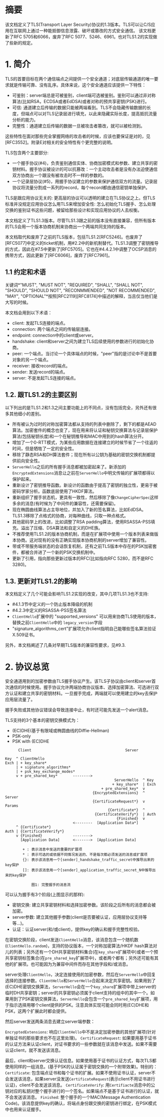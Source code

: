 # 摘要
该文档定义了TLS(Transport Layer Security)协议的1.3版本。TLS可以让C/S应用在互联网上通过一种能抵御信息泄露、破坏或篡改的方式安全通信。
该文档更新了RFC 5705和6066，废弃了RFC 5077、5246、6961。也对TLS1.2的实现做了些新的规定。

# 1. 简介
TLS的首要目标在两个通信端点之间提供一个安全通道；对底层传输通道的唯一要求就是传输可靠、没有乱序。具体来说，这个安全通道应该提供一下特性：
- 可鉴别：server端总是可被鉴别，client端可选被鉴别。鉴别可以通过非对称算法(比如RSA，ECDSA或者EdDSA)或者对称的预共享密钥(PSK)进行。
- 可信: 通道建立后传输的数据只能被两端看到。TLS不会隐藏传输数据的长度，但端点可以对TLS记录层进行填充，以此来隐藏实际长度，提高抵抗流量分析的能力。
- 完整性：通道建立后传输的数据一旦被攻击者篡改，就可以被检测到。

这些特性在面对那些完全掌握网络的攻击者的时候，应该也要保证是对的，见[RFC3552]。附录E对相关的安全特性有个更完整的说明。

TLS包含两个主要部分:
- 一个握手协议(#4)，负责鉴别通信实体、协商加密模式和参数、建立共享的密钥材料。握手协议被设计的可以抗篡改：一个主动攻击者是没有办法迫使通信双方协商出一个跟没有被攻击时不一样的参数的。
- 一个记录层协议(#5)，用握手协议建立的参数来保护通信双方的流量。记录层协议将流量分割成一系列的record，每个record都由通信密钥单独保护。

TLS是跟应用协议无关的: 更高层的协议可以透明的建立在TLS协议之上。但TLS标准并没规定应用协议怎么用TLS来增加安全性: 怎么初始化TLS握手、怎么处理交换的鉴别证书这些问题，被留给那些设计和实现应用协议的人去权衡。

本文档定义了TLS1.3版本。尽管TLS1.3跟之前的版本没有直接兼容，但所有版本的TLS会用一个版本协商机制来协商出一个两端共同支持的版本。

本文档取代和废弃了之前的TLS版本，包括TLS1.2[RFC5246]。也废弃了[RFC5077]中定义的ticket机制，用#2.2中的新机制替代。TLS1.3调整了密钥推导的方式，因此在#7.5中更新了[RFC5705]。它也在#4.4.2.1中调整了OCSP消息的携带方式，因此更新了[RFC6066]，废弃了[RFC7961]。

## 1.1 约定和术语
关键词*"MUST", "MUST NOT", "REQUIRED", "SHALL", "SHALL NOT", "SHOULD", "SHOULD NOT", "RECONMMENDED", "NOT RECOMMENDED", "MAY", "OPTIONAL"*按照[RFC2119][RFC8174]中描述的解释，当且仅当他们是大写的时候。

本文档会用到以下术语：
- client: 发起TLS连接的端点。
- connection: 两个端点之间的传输层连接。
- endpoint: connection中的client或server。
- handshake: client和server之间为建立TLS后续使用的参数进行的初始化协商。
- peer: 一个端点。当讨论一个具体端点的时候，"peer"指的是讨论中不是首要对象的另一个端点。
- receiver: 接收record的端点。
- sender: 发送record的端点。
- server: 不是发起TLS连接的端点。

## 1.2. 跟TLS1.2的主要区别
以下列出的是TLS1.2和1.3之间主要功能上的不同点，没有包括完全，另外还有很多其他细小的差别。
- 所有被认为过时的对称加密算法都从支持的列表中删除了，剩下的都是AEAD算法。加密套件的概念也变了，现在用来将认证和秘钥交换算法与记录层保护算法(包括秘钥长度)和一个在秘钥推导和MAC中用到的hash算法分开。
- 增加了一个0-RTT模式，为某些应用数据在连接建立的时候节省了一个往返的时间，但是牺牲了一定的安全性。
- 移除了静态RSA和DH算法套件；现在所有以公钥为基础的密钥交换机制都提供前向安全性。
- `ServerHello`之后的所有握手消息都被加密起来了。新添加的`EncryptedExtensions`消息让之前在`ServerHello`中明文传输的扩展项都得以保护起来。
- 重新设计了密钥推导函数。新设计的函数由于提高了密钥的独立性，更易于被密码学家分析。函数底层使用了HKDF算法。
- 重新组织了握手状态机，更具有一致性，然后移除了像`ChangeCipherSpec`这样多余的消息(有时候为了中间件的兼容性，还需要保留)。
- 现在椭圆曲线算法占主导地位，并加入了新的签名算法，比如EdDSA。TLS1.3移除了点格式的协商，对每种曲线，只取一种点格式。
- 其他密码学上的改进，比如调整了RSA padding算法，使用RSASSA-PSS填充。溢出了压缩、DSA算法和自定义的DHE族。
- 不推荐使用TLS1.2的版本协商机制，而是在扩展项中使用一个版本列表来做版本协商。这对现有的没有正确实现版本协商机制的server增加了兼容性。
- 带或不带服务端状态的会话恢复机制，还有之前TLS版本中存在的PSK加密套件，都被合并进了一个新的PSK交换机制中。
- 更新了引用，指向那些更新过版本的RFC(比如指向RFC 5280，而不是RFC 3280)。

## 1.3. 更新对TLS1.2的影响
本文档定义了几个可能会影响TLS1.2实现的改变，其中几项TLS1.3也不支持:
- #4.1.3节中定义的一个防止版本降级的机制
- #4.2.3中定义的RSASSA-PSS签名算法
- `ClientHello`扩展中的 "supported_versions" 可以用来协商TLS使用的版本，替换之前`ClientHello`中的 `legacy_version`字段
- "signature_algorithms_cert"扩展项允许client指明自己能哪些签名算法验证X.509证书。

另外，本文档阐述了几条对早期TLS版本的兼容性要求，见#9.3.

# 2. 协议总览
安全通道用到的加密参数由TLS握手协议产生。该TLS子协议由client和server首次通信的时候使用。握手协议允许两端协商协议版本、选择加密算法、可选进行双方认证和建立共享的密钥材料。一旦握手完成，两端就可以使用建立的key去保护应用层流量了。

握手失败或其他协议错误会导致连接中止，有时还可能先发送一个alert消息。

TLS支持的3个基本的密钥交换模式为：
- (EC)DHE(基于有限域或椭圆曲线的Diffie-Hellman)
- PSK-only
- PSK with (EC)DHE

```
      Client                                           Server

Key  ^ ClientHello
Exch | + key_share*
     | + signature_algorithms*
     | + psk_key_exchange_modes*
     v + pre_shared_key*       -------->
                                                  ServerHello  ^ Key
                                                 + key_share*  | Exch
                                            + pre_shared_key*  v
                                        {EncryptedExtensions}  ^  Server
                                        {CertificateRequest*}  v  Params
                                               {Certificate*}  ^
                                         {CertificateVerify*}  | Auth
                                                   {Finished}  v
                               <--------  [Application Data*]
     ^ {Certificate*}
Auth | {CertificateVerify*}
     v {Finished}              -------->
       [Application Data]      <------->  [Application Data]

        + : 表示消息中发送的重要的扩展项
        * : 表示可选的或依据不同情况发送的、不是每次都必须发送的消息或扩展项
        {}: 表示该消息用一个[sender]_handshake_traffic_secret中推导出来的key保护
        []: 表示该消息用一个[sender]_application_traffic_secret_N中推导出来的key保护

            图1: 完整握手的消息流
```

可以认为握手有3个阶段(上图显示的那样):
- 密钥交换: 建立共享密钥材料和选择加密参数。该阶段之后所有的消息都会被加密。
- server参数: 建立其他握手参数(client是否要被认证，应用层协议支持等等...)。
- 认证：认证server(和/或client)，提供key的确认和握手完整性校验。

在密钥交换阶段，client发送`ClientHello`消息，该消息包含一个随机数(`ClientHello.random`)，支持的协议版本，一个对称加密算法/HKDF hash算法对儿的列表；另外还有一个DH共享密钥材料集合(在`key_share`扩展项中)或者一个预共享密钥标签集合(在`pre_shared_key`扩展项中)，或者两个都有；另外还可能有其他的扩展项。也可能因为为兼容中间件而存在其他字段和/或消息。

server处理`ClientHello`，决定连接使用的加密参数，然后在`ServerHello`中回复选择的连接参数。`ClientHello`和`ServerHello`合起来决定共享密钥。如果用到了(EC)DHE密钥交换算法，`ServerHello`会在一个`key_share`扩展项中带上server的临时DH共享密钥；server的共享密钥必须属于client支持的组中的其中一个。如果用到了PSK密钥交换算法，`ServerHello`会包含一个`pre_shared_key`扩展项，用于指示选择用哪个client提供的PSK。注意具体实现可能会同时用(EC)DHE和PSK，这两个扩展此时都会提供。

然后server发送两条消息去建立server端参数：

`EncryptedExtensions`: 响应`ClientHello`中不是决定加密参数的其他扩展项(针对单独证书的那些要求也不在这里处理)。
`CertificateRequest`: 如果要用基于证书的认证方法来认证client，对证书要求的一些参数就在该消息中发送。如果不需要认证client，就不发送该消息。

最后，client和server交换认证信息。如果使用基于证书的认证方式，每次TLS都使用同样的一组消息。(基于PSK的认证属于密钥交换的一个附带效果)。特别的：
`Certificate`: 包含端点证书和每个证书的扩展。如果不使用证书认证，server不会发送该消息，如果server没发送`CertificateRequest`(表示client不用证书进行认证)，client不会发送该消息。
`CertificateVerify`: 用`Certifiacte`消息中的公钥对应的私钥对整个握手进行的一个签名。如果端点不是基于证书进行的认证，就不会发送该消息。
`Finished`: 整个握手的一个MAC(Message Authentication Code)。该消息提供key的确认，将端点身份跟交换的密钥进行绑定，在PSK模式中也用来认证握手。



